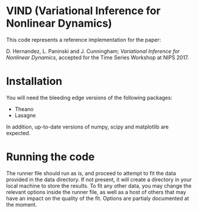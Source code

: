 # VIND (Variational Inference for Nonlinear Dynamics)


This code represents a reference implementation for the paper:

D. Hernandez, L. Paninski and J. Cunningham; *Variational Inference for Nonlinear Dynamics*, accepted for the Time Series Workshop at NIPS 2017.

# Installation

You will need the bleeding edge versions of the following packages:

- Theano
- Lasagne

In addition, up-to-date versions of numpy, scipy and matplotlib are expected.

# Running the code

The runner file should run as is, and proceed to attempt to fit the data provided in the data directory. If not present, it will create a directory in your local machine to store the results. To fit any other data, you may change the relevant options inside the runner file, as well as a host of others that may have an impact on the quality of the fit. Options are partialy documented at the moment.
